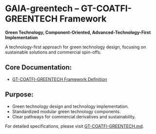# GAIA-greentech – GT-COATFI-GREENTECH Framework

**Green Technology, Component-Oriented, Advanced-Technology-First Implementation**

A technology-first approach for green technology design, focusing on sustainable solutions and commercial spin-offs.

## Core Documentation:
- [GT-COATFI-GREENTECH Framework Definition](./GT-COATFI-GREENTECH.md)

## Purpose:
- Green technology design and technology implementation.
- Standardized modular green technology components.
- Clear pathways for commercial derivatives and sustainability.

For detailed specifications, please visit [GT-COATFI-GREENTECH.md](./GT-COATFI-GREENTECH.md).
